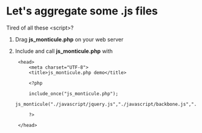 # Let's aggregate some .js files

Tired of all these \<script\>?

1. Drag **js_monticule.php** on your web server

2. Include and call **js_monticule.php** with

		<head>
			<meta charset="UTF-8">
			<title>js_monticule.php demo</title>
	
			<?php
	
			include_once("js_monticule.php");
			js_monticule("./javascript/jquery.js","./javascript/backbone.js","./javascript/index.js");
	
			?>
	
		</head>